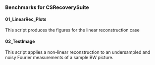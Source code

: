 ### Benchmarks for CSRecoverySuite

#### 01_LinearRec_Plots
This script produces the figures for the linear reconstruction case

#### 02_TestImage
This script applies a non-linear reconstruction to an undersampled and noisy Fourier measurements of a sample BW picture. 

